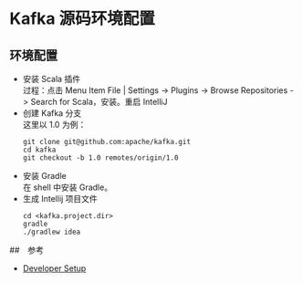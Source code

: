 # Kafka 源码环境配置
## 环境配置
- 安装 Scala 插件   
  过程：点击 Menu Item File | Settings -> Plugins -> Browse Repositories -> Search for Scala，安装。重启 IntelliJ
- 创建 Kafka 分支  
  这里以 1.0 为例：
  ```
  git clone git@github.com:apache/kafka.git
  cd kafka
  git checkout -b 1.0 remotes/origin/1.0
  ```
- 安装 Gradle   
  在 shell 中安装 Gradle。
- 生成 Intellij 项目文件  
  ```
  cd <kafka.project.dir>
  gradle
  ./gradlew idea 
  ```

##　参考
- [Developer Setup](https://cwiki.apache.org/confluence/display/KAFKA/Developer+Setup)

